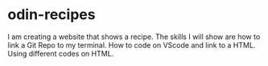 # odin-recipes
I am creating a website that shows a recipe. The skills I will show are how to link a Git Repo to my terminal. 
How to code on VScode and link to a HTML. Using different codes on HTML.
